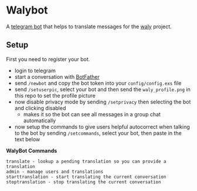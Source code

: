 # Walybot

A [telegram bot](https://core.telegram.org/bots/api) that helps to translate messages for the [waly](http://waly.org/#!/home/main) project.

## Setup

First you need to register your bot.

* login to telegram
* start a conversation with [BotFather](https://core.telegram.org/bots#6-botfather)
* send `/newbot` and copy the bot token into your `config/config.exs` file
* send `/setuserpic`, select your bot and then send the `waly_profile.png` in this repo to set the profile picture
* now disable privacy mode by sending `/setprivacy` then selecting the bot and clicking disabled
  * makes it so the bot can see all messages in a group chat automatically
* now setup the commands to give users helpful autocorrect when talking to the bot by sending `/setcommands`, select your bot, then paste in the text below

__WalyBot Commands__

```
translate - lookup a pending translation so you can provide a translation
admin - manage users and translations
starttranslation - start translating the current conversation
stoptranslation - stop translating the current conversation
```
